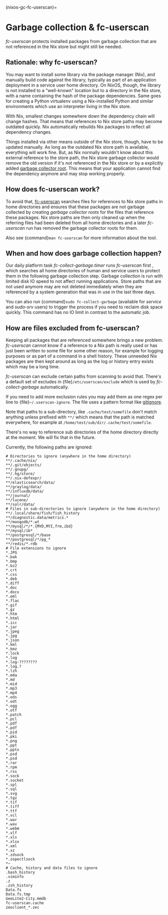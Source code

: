 (nixos-gc-fc-userscan)=

# Garbage collection & fc-userscan

*fc-userscan* protects installed packages from garbage collection that are not
referenced in the Nix store but might still be needed.

## Rationale: why fc-userscan?

You may want to install some library via the package manager (Nix), and
manually build code against the library, typically as part of an application
deployment in a service user home directory. On NixOS, though, the library is
not installed to a "well-known" location but to a directory in the Nix store,
with a name containing the hash of the package dependencies. Same goes for
creating a Python virtualenv using a Nix-installed Python and similar
environments which use an interpreter living in the Nix store.

With Nix, smallest changes somewhere down the dependency chain will change
hashes. That means that references to Nix store paths may become outdated
quickly. Nix automatically rebuilds Nix packages to reflect all dependency
changes.

Things installed via other means outside of the Nix store, though, have to be
updated manually. As long as the outdated Nix store path is available,
everything will work fine. But, as Nix normally wouldn't know about this
external reference to the store path, the Nix store garbage collector would remove
the old version if it's not referenced in the Nix store or by a explicitly
added [garbage collector root](https://nixos.org/manual/nix/stable/package-management/garbage-collector-roots.html).
This means that your application cannot find the dependency anymore and may
stop working properly.

## How does fc-userscan work?

To avoid that, [fc-userscan](https://github.com/flyingcircusio/userscan)
searches files for references to Nix store paths in home directories and
ensures that these packages are not garbage collected by creating *garbage
collector roots* for the files that reference these packages. Nix store paths
are then only cleaned up when the referring files had been deleted from all
home directories and a later *fc-userscan* run has removed the garbage
collector roots for them.

Also see {command}`man fc-userscan` for more information about the tool.

## When and how does garbage collection happen?

Our daily platform task *fc-collect-garbage.timer* runs *fc-userscan* first
, which searches all home directories of human and service users to protect
them in the following garbage collection step. Garbage collection is run
with limited disk IO speed to not affect running applications. Store paths
that are not used anymore may are not deleted immediately when they are
referenced by a system generation that was in use in the last three days.

You can also run {command}`sudo fc-collect-garbage` (available for *service*
and *sudo-srv* users) to trigger the process if you need to reclaim disk
space quickly. This command has no IO limit in contrast to the automatic job.

## How are files excluded from fc-userscan?

Keeping all packages that are referenced somewhere brings a new problem.
*fc-userscan* cannot know if a reference to a Nix path is really used or has
just been written to some file for some other reason, for example for
logging purposes or as part of a command in a shell history. These unneeded
Nix packages are then kept around as long as the log or history entry exists
which may be a long time.

*fc-userscan* can exclude certain paths from scanning to avoid that. There's a
default set of excludes in {file}`/etc/userscan/exclude` which is used
by *fc-collect-garbage* automatically.

If you need to add more exclusion rules you may add them as one regex per line
to {file}`~/.userscan-ignore`. The file uses a pattern format like
[gitignore](https://git-scm.com/docs/gitignore).

Note that paths to a sub-directory, like `.cache/test/somefile` don't match
anything unless prefixed with `**/` which means that the path is matched
everywhere, for example at `/home/test/sub/dir/.cache/test/somefile`.

There's no way to reference sub directories of the home directory directly at
the moment. We will fix that in the future.

Currently, the following paths are ignored:

~~~shell
# Directories to ignore (anywhere in the home directory)
**/.cache/nix/
**/.git/objects/
**/.gnupg/
**/.hg/store/
**/.nix-defexpr/
**/elasticsearch/data/
**/graylog/data/
**/influxdb/data/
**/journal/
**/lucene/
**/solr/data/
# Files in sub-directories to ignore (anywhere in the home directory)
**/.local/share/fish/fish_history
**/diagnostic.data/metrics.*
**/mongodb/*.wt
**/mysql/*/*.{MYD,MYI,frm,ibd}
**/mysql/ib*
**/postgresql/*/base
**/postgresql/*/pg_*
**/redis/*.rdb
# File extensions to ignore
*.JPG
*.bak
*.bmp
*.bz2
*.crt
*.css
*.deb
*.diff
*.doc
*.docx
*.eml
*.flac
*.gif
*.gz
*.htm
*.html
*.icc
*.jar
*.jpeg
*.jpg
*.json
*.kml
*.kmz
*.lock
*.log
*.log-????????
*.log.?
*.lzh
*.m4a
*.md
*.mid
*.mp3
*.mp4
*.ods
*.odt
*.ogg
*.otf
*.patch
*.pcl
*.pdf
*.pdf
*.pid
*.pki
*.png
*.ppt
*.pptx
*.psd
*.psd
*.rar
*.rpm
*.rss
*.sock
*.socket
*.spl
*.sql
*.svg
*.tgz
*.tif
*.tiff
*.ttf
*.vcl
*.war
*.wav
*.webm
*.xlf
*.xls
*.xlsx
*.xml
*.xz
*.zdsock
*.zopectlsock
*~
# Cache, history and data files to ignore
.bash_history
.viminfo
.z
.zsh_history
Data.fs
Data.fs.tmp
GeoLite2-City.mmdb
fc-userscan.cache
zeoclient_*.zec
~~~
